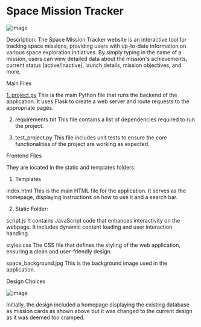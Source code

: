 # Space Mission Tracker

<URL>
  
![image](https://github.com/user-attachments/assets/40e61957-d9c7-4397-b0c6-3fcc86850872)

Description:
The Space Mission Tracker website is an interactive tool for tracking space missions, providing users with up-to-date information on various space exploration initiatives. By simply typing in the name of a mission, users can view detailed data about the mission's achievements, current status (active/inactive), launch details, mission objectives, and more.

 Main Files

<u>1. project.py</u>
This is the main Python file that runs the backend of the application. It uses Flask to create a web server and route requests to the appropriate pages.

2. requirements.txt
This file contains a list of dependencies required to run the project. 

3. test_project.py
This file includes unit tests to ensure the core functionalities of the project are working as expected.

 Frontend Files

They are located in the static and templates folders:

1. Templates
   
index.html
This is the main HTML file for the application. It serves as the homepage, displaying instructions on how to use it and a search bar.

2. Static Folder:
  
script.js
It contains JavaScript code that enhances interactivity on the webpage. It includes dynamic content loading and user interaction handling.

styles.css
The CSS file that defines the styling of the web application, ensuring a clean and user-friendly design.

space_background.jpg
This is the background image used in the application.

 Design Choices

 ![image](https://github.com/user-attachments/assets/88514341-e679-4a4b-a295-7cc5886fd247)

 Initially, the design included a homepage displaying the existing database as mission cards as shown above but it was changed to the current design as it was deemed too cramped.
